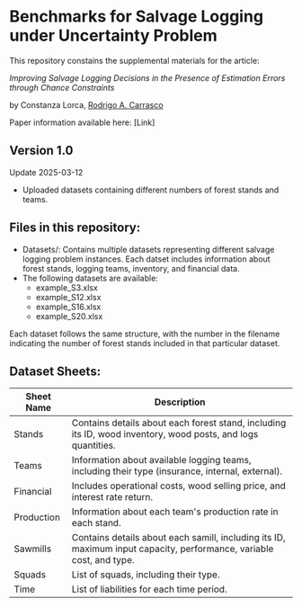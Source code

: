 # Benchmarks for Salvage Logging under Uncertainty Problem 

This repository constains the supplemental materials for the article:

*Improving Salvage Logging Decisions in the Presence of Estimation Errors through Chance Constraints*

by Constanza Lorca, [Rodrigo A. Carrasco](https://www.raxlab.science/members/rodrigo-a.-carrasco/)

Paper information available here: [Link]

## Version 1.0

Update 2025-03-12
  - Uploaded datasets containing different numbers of forest stands and teams.

## **Files in this repository:**
  - Datasets/: Contains multiple datasets representing different salvage logging problem instances. Each datset includes information about forest stands, logging teams, inventory, and financial data.
  - The following datasets are available:
    - example_S3.xlsx
    - example_S12.xlsx
    - example_S16.xlsx
    - example_S20.xlsx
      
Each dataset follows the same structure, with the number in the filename indicating the number of forest stands included in that particular dataset.

## **Dataset Sheets:**
| Sheet Name         | Description  |
|--------------------|--------------|
| Stands | Contains details about each forest stand, including its ID, wood inventory, wood posts, and logs quantities. |
| Teams | Information about available logging teams, including their type (insurance, internal, external). |
| Financial | Includes operational costs, wood selling price, and interest rate return. |
| Production | Information about each team's production rate in each stand. |
| Sawmills | Contains details about each samill, including its ID, maximum input capacity, performance, variable cost, and type. |
| Squads | List of squads, including their type. |
| Time | List of liabilities for each time period. |


